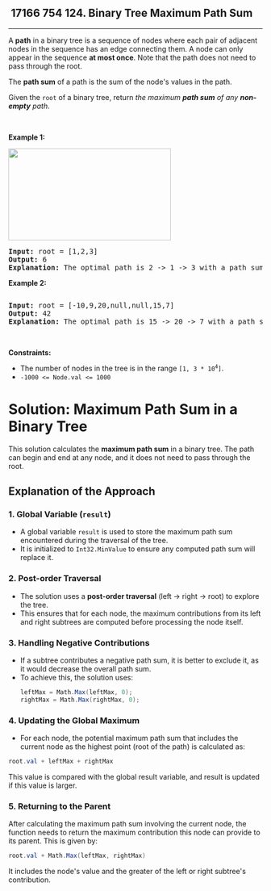 <h2> 17166 754
124. Binary Tree Maximum Path Sum</h2><hr><div><p>A <strong>path</strong> in a binary tree is a sequence of nodes where each pair of adjacent nodes in the sequence has an edge connecting them. A node can only appear in the sequence <strong>at most once</strong>. Note that the path does not need to pass through the root.</p>

<p>The <strong>path sum</strong> of a path is the sum of the node's values in the path.</p>

<p>Given the <code>root</code> of a binary tree, return <em>the maximum <strong>path sum</strong> of any <strong>non-empty</strong> path</em>.</p>

<p>&nbsp;</p>
<p><strong class="example">Example 1:</strong></p>
<img alt="" src="https://assets.leetcode.com/uploads/2020/10/13/exx1.jpg" style="width: 322px; height: 182px;">
<pre><strong>Input:</strong> root = [1,2,3]
<strong>Output:</strong> 6
<strong>Explanation:</strong> The optimal path is 2 -&gt; 1 -&gt; 3 with a path sum of 2 + 1 + 3 = 6.
</pre>

<p><strong class="example">Example 2:</strong></p>
<img alt="" src="https://assets.leetcode.com/uploads/2020/10/13/exx2.jpg">
<pre><strong>Input:</strong> root = [-10,9,20,null,null,15,7]
<strong>Output:</strong> 42
<strong>Explanation:</strong> The optimal path is 15 -&gt; 20 -&gt; 7 with a path sum of 15 + 20 + 7 = 42.
</pre>

<p>&nbsp;</p>
<p><strong>Constraints:</strong></p>

<ul>
	<li>The number of nodes in the tree is in the range <code>[1, 3 * 10<sup>4</sup>]</code>.</li>
	<li><code>-1000 &lt;= Node.val &lt;= 1000</code></li>
</ul>
</div>

# Solution: Maximum Path Sum in a Binary Tree

This solution calculates the **maximum path sum** in a binary tree. The path can begin and end at any node, and it does not need to pass through the root.

## Explanation of the Approach

### 1. **Global Variable (`result`)**
- A global variable `result` is used to store the maximum path sum encountered during the traversal of the tree.
- It is initialized to `Int32.MinValue` to ensure any computed path sum will replace it.

### 2. **Post-order Traversal**
- The solution uses a **post-order traversal** (left → right → root) to explore the tree.
- This ensures that for each node, the maximum contributions from its left and right subtrees are computed before processing the node itself.

### 3. **Handling Negative Contributions**
- If a subtree contributes a negative path sum, it is better to exclude it, as it would decrease the overall path sum.
- To achieve this, the solution uses:
  ```csharp
  leftMax = Math.Max(leftMax, 0);
  rightMax = Math.Max(rightMax, 0);
  ```
   
### 4. **Updating the Global Maximum**
- For each node, the potential maximum path sum that includes the current node as the highest point (root of the path) is calculated as:
```csharp
root.val + leftMax + rightMax
```
This value is compared with the global result variable, and result is updated if this value is larger.

### 5. **Returning to the Parent**
After calculating the maximum path sum involving the current node, the function needs to return the maximum contribution this node can provide to its parent.
This is given by:
```csharp
root.val + Math.Max(leftMax, rightMax)
```
It includes the node's value and the greater of the left or right subtree's contribution.  
